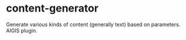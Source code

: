 # content-generator
Generate various kinds of content (generally text) based on parameters. AIGIS plugin.
